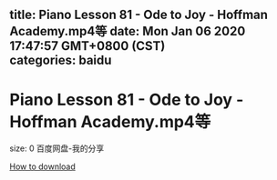 
title: Piano Lesson 81 - Ode to Joy - Hoffman Academy.mp4等
date: Mon Jan 06 2020 17:47:57 GMT+0800 (CST)    
categories: baidu
---

# Piano Lesson 81 - Ode to Joy - Hoffman Academy.mp4等
size: 0
 百度网盘-我的分享
 

[How to download](https://bpcam.bemobtrk.com/go/2ceec3aa-1ca2-46d6-b9ff-aaa5c184517c?jno=5040)